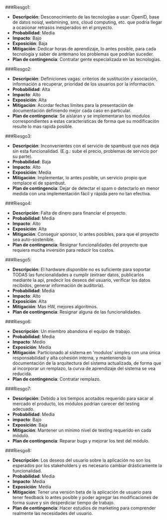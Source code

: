 ###Riesgo1:
* **Descripción**: Desconocimiento de las tecnologías a usar: OpenID, base de datos nosql, webmining, sms, cloud computing, etc. que podría llegar a ocasionar retrasos inesperados en el proyecto.
* **Probabilidad**: Media
* **Impacto**: Bajo
* **Exposición**: Baja
* **Mitigación**: Dedicar horas de aprendizaje, lo antes posible, para cada tecnología y saber de antemano los problemas que podrían suceder.
* **Plan de contingencia**: Contratar gente especializada en las tecnologías.

###Riesgo2:
* **Descripción**: Definiciones vagas: criterios de sustitución y asociación, información a recuperar, prioridad de los usuarios por la información.
* **Probabilidad**: Alta
* **Impacto**: Alto
* **Exposición**: Alta
* **Mitigación**: Acordar fechas límites para la presentación de documentación definiendo mejor cada caso en particular.
* **Plan de contingencia**: Se aislaran y se implementaran los modulos correspondientes a estas caracteristicas de forma que su modificación resulte lo mas rapida posible.

###Riesgo3:
* **Descripción**: Inconvenientes con el servicio de spambust que nos deja sin esta funcionalidad. (E.g.: sube el precio, problemas de servicio por su parte).
* **Probabilidad**: Baja
* **Impacto**: Alto
* **Exposición**: Media
* **Mitigación**: Implementar, lo antes posible, un servicio propio que remplace el de spambust.
* **Plan de contingencia**: Dejar de detectar el spam o detectarlo en menor medida con una implementación fácil y rápida pero no tan efectiva.

###Riesgo4:
* **Descripción**: Falta de dinero para financiar el proyecto.
* **Probabilidad**: Media
* **Impacto**: Alto
* **Exposición**: Alta
* **Mitigación**: Conseguir sponsor, lo antes posibles, para que el proyecto sea auto-sostenible.
* **Plan de contingencia**: Resignar funcionalidades del proyecto que requiera mucha inversión para reducir los costos.

###Riesgo5:
* **Descripción**: El hardware disponible no es suficiente para soportar TODAS las funcionalidades a cumplir (extraer datos, publicarlos mediante la api, predecir los deseos del usuario, verificar los datos recibidos, generar información de auditoría).
* **Probabilidad**: Media
* **Impacto**: Alto
* **Exposición**: Alta
* **Mitigación**: Mas HW, mejores algoritmos.
* **Plan de contingencia**: Resignar alguna de las funcionalidades.

###Riesgo6:
* **Descripción**: Un miembro abandona el equipo de trabajo.
* **Probabilidad**: Media
* **Impacto**: Medio
* **Exposición**: Media
* **Mitigación**: Particionado al sistema en 'modulos' simples con una única responsabilidad y alta cohesión interna, y manteniendo la documentación de la arquitectura del sistema actualizada, de forma que al incorporar un remplazo, la curva de aprendizaje del sistema se vea reducida.
* **Plan de contingencia**: Contratar remplazo.

###Riesgo7:
* **Descripción**: Debido a los tiempos acotados requerido para sacar al mercado el producto, los módulos podrían carecer del testing adecuado.
* **Probabilidad**: Media
* **impacto**: Bajo
* **Exposición**: Baja
* **Mitigación**: Mantener un mínimo nivel de testing requerido en cada módulo.
* **Plan de contingencia**: Reparar bugs y mejorar los test del módulo.

###Riesgo8:
* **Descripción**: Los deseos del usuario sobre la aplicación no son los esperados por los stakeholders y es necesario cambiar drásticamente la funcionalidad.
* **Probabilidad**: Media
* **Impacto**: Media
* **Exposición**: Media
* **Mitigación**: Tener una versión beta de la aplicación de usuario para tener feedback lo antes posible y poder agregar las modificaciones de forma suave y sin desperdiciar tiempo de trabajo.
* **Plan de contingencia**: Hacer estudios de marketing para comprender realmente las necesidades del usuario.
